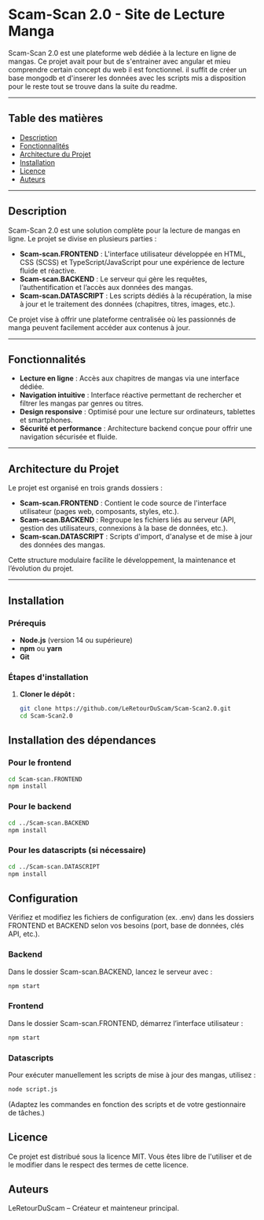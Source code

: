 # Scam-Scan 2.0 - Site de Lecture Manga

Scam-Scan 2.0 est une plateforme web dédiée à la lecture en ligne de mangas. Ce projet avait pour but de s'entrainer avec angular et mieu comprendre certain concept du web il est fonctionnel. il suffit de créer un base mongodb et d'inserer les données avec les scripts mis a disposition pour le reste tout se trouve dans la suite du readme.

---

## Table des matières

- [Description](#description)
- [Fonctionnalités](#fonctionnalités)
- [Architecture du Projet](#architecture-du-projet)
- [Installation](#installation)
- [Licence](#licence)
- [Auteurs](#auteurs)

---

## Description

Scam-Scan 2.0 est une solution complète pour la lecture de mangas en ligne. Le projet se divise en plusieurs parties :

- **Scam-scan.FRONTEND** : L'interface utilisateur développée en HTML, CSS (SCSS) et TypeScript/JavaScript pour une expérience de lecture fluide et réactive.
- **Scam-scan.BACKEND** : Le serveur qui gère les requêtes, l’authentification et l’accès aux données des mangas.
- **Scam-scan.DATASCRIPT** : Les scripts dédiés à la récupération, la mise à jour et le traitement des données (chapitres, titres, images, etc.).

Ce projet vise à offrir une plateforme centralisée où les passionnés de manga peuvent facilement accéder aux contenus à jour.

---

## Fonctionnalités

- **Lecture en ligne** : Accès aux chapitres de mangas via une interface dédiée.
- **Navigation intuitive** : Interface réactive permettant de rechercher et filtrer les mangas par genres ou titres.
- **Design responsive** : Optimisé pour une lecture sur ordinateurs, tablettes et smartphones.
- **Sécurité et performance** : Architecture backend conçue pour offrir une navigation sécurisée et fluide.

---

## Architecture du Projet

Le projet est organisé en trois grands dossiers :

- **Scam-scan.FRONTEND** : Contient le code source de l'interface utilisateur (pages web, composants, styles, etc.).
- **Scam-scan.BACKEND** : Regroupe les fichiers liés au serveur (API, gestion des utilisateurs, connexions à la base de données, etc.).
- **Scam-scan.DATASCRIPT** : Scripts d'import, d'analyse et de mise à jour des données des mangas.

Cette structure modulaire facilite le développement, la maintenance et l’évolution du projet.

---

## Installation

### Prérequis

- **Node.js** (version 14 ou supérieure)
- **npm** ou **yarn**
- **Git**

### Étapes d'installation

1. **Cloner le dépôt :**

   ```sh
   git clone https://github.com/LeRetourDuScam/Scam-Scan2.0.git
   cd Scam-Scan2.0
   ```
## Installation des dépendances

### Pour le frontend

```sh
cd Scam-scan.FRONTEND
npm install
```
### Pour le backend
```sh
cd ../Scam-scan.BACKEND
npm install
```
### Pour les datascripts (si nécessaire)
```sh
cd ../Scam-scan.DATASCRIPT
npm install
```

## Configuration
Vérifiez et modifiez les fichiers de configuration (ex. .env) dans les dossiers FRONTEND et BACKEND selon vos besoins (port, base de données, clés API, etc.).

### Backend
Dans le dossier Scam-scan.BACKEND, lancez le serveur avec :

```sh
npm start
```
### Frontend
Dans le dossier Scam-scan.FRONTEND, démarrez l’interface utilisateur :

```sh
npm start
```

### Datascripts
Pour exécuter manuellement les scripts de mise à jour des mangas, utilisez :

```sh
node script.js
```

(Adaptez les commandes en fonction des scripts et de votre gestionnaire de tâches.)

## Licence
Ce projet est distribué sous la licence MIT. Vous êtes libre de l'utiliser et de le modifier dans le respect des termes de cette licence.

## Auteurs
LeRetourDuScam – Créateur et mainteneur principal.
